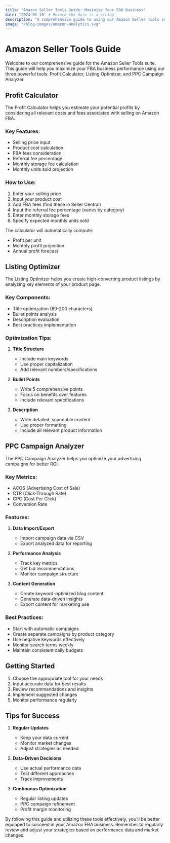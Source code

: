 ```yaml
---
title: "Amazon Seller Tools Guide: Maximize Your FBA Business"
date: "2024-01-15" # Ensure the date is a string
description: "A comprehensive guide to using our Amazon Seller Tools suite for optimizing your FBA business performance."
image: "/blog-images/amazon-analytics.svg"
---
```


# Amazon Seller Tools Guide

Welcome to our comprehensive guide for the Amazon Seller Tools suite. This guide will help you maximize your FBA business performance using our three powerful tools: Profit Calculator, Listing Optimizer, and PPC Campaign Analyzer.

## Profit Calculator

The Profit Calculator helps you estimate your potential profits by considering all relevant costs and fees associated with selling on Amazon FBA.

### Key Features:

- Selling price input
- Product cost calculation
- FBA fees consideration
- Referral fee percentage
- Monthly storage fee calculation
- Monthly units sold projection

### How to Use:

1. Enter your selling price
2. Input your product cost
3. Add FBA fees (find these in Seller Central)
4. Input the referral fee percentage (varies by category)
5. Enter monthly storage fees
6. Specify expected monthly units sold

The calculator will automatically compute:

- Profit per unit
- Monthly profit projection
- Annual profit forecast

## Listing Optimizer

The Listing Optimizer helps you create high-converting product listings by analyzing key elements of your product page.

### Key Components:

- Title optimization (80-200 characters)
- Bullet points analysis
- Description evaluation
- Best practices implementation

### Optimization Tips:

1. **Title Structure**

   - Include main keywords
   - Use proper capitalization
   - Add relevant numbers/specifications

2. **Bullet Points**

   - Write 5 comprehensive points
   - Focus on benefits over features
   - Include relevant specifications

3. **Description**
   - Write detailed, scannable content
   - Use proper formatting
   - Include all relevant product information

## PPC Campaign Analyzer

The PPC Campaign Analyzer helps you optimize your advertising campaigns for better ROI.

### Key Metrics:

- ACOS (Advertising Cost of Sale)
- CTR (Click-Through Rate)
- CPC (Cost Per Click)
- Conversion Rate

### Features:

1. **Data Import/Export**

   - Import campaign data via CSV
   - Export analyzed data for reporting

2. **Performance Analysis**

   - Track key metrics
   - Get bid recommendations
   - Monitor campaign structure

3. **Content Generation**
   - Create keyword-optimized blog content
   - Generate data-driven insights
   - Export content for marketing use

### Best Practices:

- Start with automatic campaigns
- Create separate campaigns by product category
- Use negative keywords effectively
- Monitor search terms weekly
- Maintain consistent daily budgets

## Getting Started

1. Choose the appropriate tool for your needs
2. Input accurate data for best results
3. Review recommendations and insights
4. Implement suggested changes
5. Monitor performance regularly

## Tips for Success

1. **Regular Updates**

   - Keep your data current
   - Monitor market changes
   - Adjust strategies as needed

2. **Data-Driven Decisions**

   - Use actual performance data
   - Test different approaches
   - Track improvements

3. **Continuous Optimization**
   - Regular listing updates
   - PPC campaign refinement
   - Profit margin monitoring

By following this guide and utilizing these tools effectively, you'll be better equipped to succeed in your Amazon FBA business. Remember to regularly review and adjust your strategies based on performance data and market changes.
